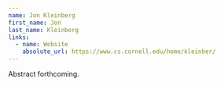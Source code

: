 ```yaml
---
name: Jon Kleinberg
first_name: Jon
last_name: Kleinberg
links:
  - name: Website
    absolute_url: https://www.cs.cornell.edu/home/kleinber/
---
```


Abstract forthcoming.
